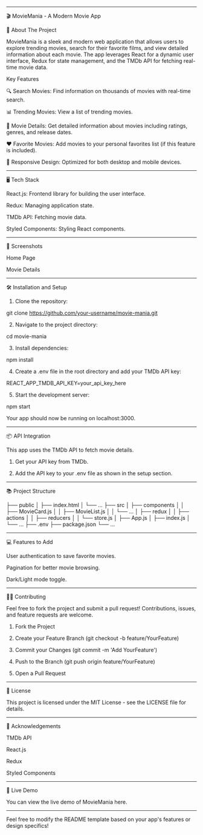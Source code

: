 

---

🎬 MovieMania - A Modern Movie App


 
 

🚀 About The Project

MovieMania is a sleek and modern web application that allows users to explore trending movies, search for their favorite films, and view detailed information about each movie. The app leverages React for a dynamic user interface, Redux for state management, and the TMDb API for fetching real-time movie data.

Key Features

🔍 Search Movies: Find information on thousands of movies with real-time search.

📊 Trending Movies: View a list of trending movies.

📝 Movie Details: Get detailed information about movies including ratings, genres, and release dates.

❤️ Favorite Movies: Add movies to your personal favorites list (if this feature is included).

🎨 Responsive Design: Optimized for both desktop and mobile devices.



---

🖥️ Tech Stack

React.js: Frontend library for building the user interface.

Redux: Managing application state.

TMDb API: Fetching movie data.

Styled Components: Styling React components.



---

📸 Screenshots

Home Page



Movie Details




---

🛠️ Installation and Setup

1. Clone the repository:

git clone https://github.com/your-username/movie-mania.git


2. Navigate to the project directory:

cd movie-mania


3. Install dependencies:

npm install


4. Create a .env file in the root directory and add your TMDb API key:

REACT_APP_TMDB_API_KEY=your_api_key_here


5. Start the development server:

npm start

Your app should now be running on localhost:3000.




---

📦 API Integration

This app uses the TMDb API to fetch movie details.

1. Get your API key from TMDb.


2. Add the API key to your .env file as shown in the setup section.




---

📚 Project Structure

├── public
│   ├── index.html
│   └── ...
├── src
│   ├── components
│   │   ├── MovieCard.js
│   │   ├── MovieList.js
│   │   └── ...
│   ├── redux
│   │   ├── actions
│   │   ├── reducers
│   │   └── store.js
│   ├── App.js
│   ├── index.js
│   └── ...
├── .env
├── package.json
└── ...


---

💻 Features to Add

User authentication to save favorite movies.

Pagination for better movie browsing.

Dark/Light mode toggle.



---

👨‍💻 Contributing

Feel free to fork the project and submit a pull request! Contributions, issues, and feature requests are welcome.

1. Fork the Project


2. Create your Feature Branch (git checkout -b feature/YourFeature)


3. Commit your Changes (git commit -m 'Add YourFeature')


4. Push to the Branch (git push origin feature/YourFeature)


5. Open a Pull Request




---

📄 License

This project is licensed under the MIT License - see the LICENSE file for details.


---

🌟 Acknowledgements

TMDb API

React.js

Redux

Styled Components



---

🎥 Live Demo

You can view the live demo of MovieMania here.


---

Feel free to modify the README template based on your app's features or design specifics!


